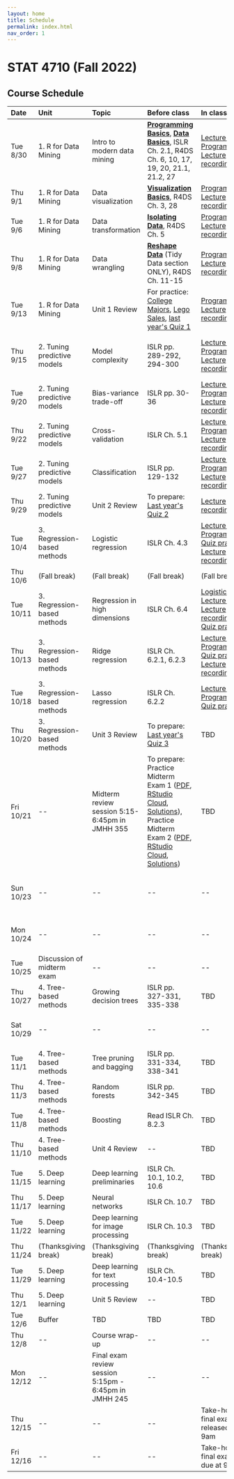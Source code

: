 ```yaml
---
layout: home
title: Schedule
permalink: index.html
nav_order: 1
---
```


# STAT 4710 (Fall 2022)

## Course Schedule

Date | Unit | Topic | Before class | In class | Assignments
:---|:---|:---|:---|:---|:---
Tue 8/30 | 1. R for Data Mining | Intro to modern data mining | [**Programming Basics**](https://rstudio.cloud/learn/primers/1.2), [**Data Basics**](https://learnr-examples.shinyapps.io/ex-data-basics/), ISLR Ch. 2.1, R4DS Ch. 6, 10, 17, 19, 20, 21.1, 21.2, 27 | [Lecture slides](https://katsevich-teaching.github.io/stat-4710-fall-2022/assets/course-materials/unit-1/unit-1-lecture-1-slides.pdf) [Programming](https://katsevich-teaching.github.io/stat-4710-fall-2022/assets/course-materials/unit-1/rmarkdown-example.pdf) [Lecture recording](https://upenn.hosted.panopto.com/Panopto/Pages/Viewer.aspx?id=842fc1a0-c081-4fed-9210-af00012fbc91) | --  
Thu 9/1 | 1. R for Data Mining | Data visualization | [**Visualization Basics**](https://rstudio.cloud/learn/primers/1.1), R4DS Ch. 3, 28 | [Programming](https://katsevich-teaching.github.io/stat-4710-fall-2022/assets/course-materials/unit-1/data-visualization.pdf) [Lecture recording](https://upenn.hosted.panopto.com/Panopto/Pages/Viewer.aspx?id=689183ba-df87-4491-8c1e-af0200fa95ea) | --
Tue 9/6 | 1. R for Data Mining | Data transformation | [**Isolating Data**](https://rstudio.cloud/learn/primers/2.2), R4DS Ch. 5 | [Programming](https://katsevich-teaching.github.io/stat-4710-fall-2022/assets/course-materials/unit-1/data-transformation.pdf) [Lecture recording](https://upenn.hosted.panopto.com/Panopto/Pages/Viewer.aspx?id=e493ad86-7613-42fc-b70f-af0801609d8c) |--
Thu 9/8 | 1. R for Data Mining | Data wrangling | [**Reshape Data**](https://rstudio.cloud/learn/primers/4.1) (Tidy Data section ONLY), R4DS Ch. 11-15 | [Programming](https://katsevich-teaching.github.io/stat-4710-fall-2022/assets/course-materials/unit-1/data-wrangling.pdf) [Lecture recording](https://upenn.hosted.panopto.com/Panopto/Pages/Viewer.aspx?id=05ea30cd-649a-407f-a325-af03015bcc75) |--
Tue 9/13 |1. R for Data Mining | Unit 1 Review | For practice: [College Majors](https://minecr.shinyapps.io/dsbox-03-collegemajors/), [Lego Sales](https://minecr.shinyapps.io/dsbox-04-legosales/), [last year's Quiz 1](https://canvas.upenn.edu/courses/1667343/assignments/10342105)  | [Programming](https://katsevich-teaching.github.io/stat-4710-fall-2022/assets/course-materials/unit-1/unit-review.pdf) [Lecture recording](https://upenn.hosted.panopto.com/Panopto/Pages/Viewer.aspx?id=cf29da7b-2170-493f-b7a1-af030173e170) | [Quiz 1](https://canvas.upenn.edu/courses/1667343/assignments/10231092) in class
Thu 9/15 | 2. Tuning predictive models | Model complexity | ISLR pp. 289-292, 294-300 | [Lecture slides](https://katsevich-teaching.github.io/stat-4710-fall-2022/assets/course-materials/unit-2/unit-2-lecture-1-slides.pdf) [Programming](https://katsevich-teaching.github.io/stat-4710-fall-2022/assets/course-materials/unit-2/unit-2-lecture-1-programming.pdf) [Lecture recording](https://upenn.hosted.panopto.com/Panopto/Pages/Viewer.aspx?id=2119098a-977f-40cb-8fbb-af040125bf0e) | Homework 1 ([RStudio Cloud](https://rstudio.cloud/spaces/262876/content/4330682), [PDF](https://katsevich-teaching.github.io/stat-4710-fall-2022/assets/course-materials/unit-1/homework-1.pdf), [Solutions](https://canvas.upenn.edu/courses/1667343/files/folder/Homework%20Solutions?preview=113697225)) due at 12pm
Tue 9/20 | 2. Tuning predictive models | Bias-variance trade-off | ISLR pp. 30-36 |[Lecture slides](https://katsevich-teaching.github.io/stat-4710-fall-2022/assets/course-materials/unit-2/unit-2-lecture-2-slides.pdf) [Programming](https://katsevich-teaching.github.io/stat-4710-fall-2022/assets/course-materials/unit-2/unit-2-lecture-2-programming.pdf) [Lecture recording](https://upenn.hosted.panopto.com/Panopto/Pages/Viewer.aspx?id=d6605cbd-a1c3-4d63-8de1-af09011b628d) | --
Thu 9/22 | 2. Tuning predictive models | Cross-validation | ISLR Ch. 5.1 | [Lecture slides](https://katsevich-teaching.github.io/stat-4710-fall-2022/assets/course-materials/unit-2/unit-2-lecture-3-slides.pdf) [Programming](https://katsevich-teaching.github.io/stat-4710-fall-2022/assets/course-materials/unit-2/unit-2-lecture-3-programming.pdf) [Lecture recording](https://upenn.hosted.panopto.com/Panopto/Pages/Viewer.aspx?id=012c243e-f683-4602-8709-af110144d5f0) |--
Tue 9/27 | 2. Tuning predictive models | Classification | ISLR pp. 129-132 | [Lecture slides](https://katsevich-teaching.github.io/stat-4710-fall-2022/assets/course-materials/unit-2/unit-2-lecture-4-slides.pdf) [Programming](https://katsevich-teaching.github.io/stat-4710-fall-2022/assets/course-materials/unit-2/unit-2-lecture-4-programming.pdf) [Lecture recording](https://upenn.hosted.panopto.com/Panopto/Pages/Viewer.aspx?id=f776d701-a7ad-4149-a757-af1c013998f0) |--
Thu 9/29 | 2. Tuning predictive models | Unit 2 Review | To prepare: [Last year's Quiz 2](https://canvas.upenn.edu/courses/1667343/assignments/10573266) | [Lecture recording](https://upenn.hosted.panopto.com/Panopto/Pages/Viewer.aspx?id=4586d8fb-8afe-49a9-86cf-af1e01145b80) | [Quiz 2](https://canvas.upenn.edu/courses/1667343/assignments/10231093) in class
Tue 10/4 | 3. Regression-based methods | Logistic regression | ISLR Ch. 4.3 | [Lecture slides](https://katsevich-teaching.github.io/stat-4710-fall-2022/assets/course-materials/unit-3/unit-3-lecture-1-slides.pdf) [Programming](https://katsevich-teaching.github.io/stat-4710-fall-2022/assets/course-materials/unit-3/unit-3-lecture-1-programming.pdf) [Quiz practice](https://canvas.upenn.edu/courses/1667343/assignments/10607937) [Lecture recording](https://upenn.hosted.panopto.com/Panopto/Pages/Viewer.aspx?id=956ec455-a447-4855-a24b-af0f012acaec) | Homework 2 ([RStudio Cloud](https://rstudio.cloud/spaces/262876/content/4533989), [PDF](https://katsevich-teaching.github.io/stat-4710-fall-2022/assets/course-materials/unit-2/homework-2.pdf), [Solutions](https://canvas.upenn.edu/courses/1667343/files/folder/Homework%20Solutions?preview=114753442)) due at 12pm
Thu 10/6 | (Fall break) | (Fall break) | (Fall break) | (Fall break) | (Fall break)
Tue 10/11 | 3. Regression-based methods | Regression in high dimensions | ISLR Ch. 6.4 | [Logistics](https://katsevich-teaching.github.io/stat-4710-fall-2022/assets/course-materials/unit-3/unit-3-lecture-2-logistics.pdf) [Lecture slides](https://katsevich-teaching.github.io/stat-4710-fall-2022/assets/course-materials/unit-3/unit-3-lecture-2-slides.pdf) [Lecture recording](https://upenn.hosted.panopto.com/Panopto/Pages/Viewer.aspx?id=456ede13-c8b3-401f-9bb8-af27013279ba) [Quiz practice](https://canvas.upenn.edu/courses/1667343/assignments/10608022) |--
Thu 10/13 | 3. Regression-based methods | Ridge regression | ISLR Ch. 6.2.1, 6.2.3 | [Lecture slides](https://katsevich-teaching.github.io/stat-4710-fall-2022/assets/course-materials/unit-3/unit-3-lecture-3-slides.pdf) [Programming](https://katsevich-teaching.github.io/stat-4710-fall-2022/assets/course-materials/unit-3/unit-3-lecture-3-programming.pdf) [Quiz practice](https://canvas.upenn.edu/courses/1667343/assignments/10607946) [Lecture recording](https://upenn.hosted.panopto.com/Panopto/Pages/Viewer.aspx?id=0daa92bc-b9b7-46f5-baaa-af270140024b) |--
Tue 10/18 | 3. Regression-based methods | Lasso regression | ISLR Ch. 6.2.2 | [Lecture slides](https://katsevich-teaching.github.io/stat-4710-fall-2022/assets/course-materials/unit-3/unit-3-lecture-4-slides.pdf) [Programming](https://katsevich-teaching.github.io/stat-4710-fall-2022/assets/course-materials/unit-3/unit-3-lecture-4-programming.pdf) [Quiz practice](https://canvas.upenn.edu/courses/1667343/assignments/10607956) |--
Thu 10/20 | 3. Regression-based methods | Unit 3 Review | To prepare: [Last year's Quiz 3](https://canvas.upenn.edu/courses/1667343/assignments/10608071) | TBD | Quiz 3 in class
Fri 10/21 | -- | Midterm review session 5:15-6:45pm in JMHH 355 | To prepare: Practice Midterm Exam 1 ([PDF](https://katsevich-teaching.github.io/stat-4710-fall-2022/assets/exams/practice-midterm-exam-1.pdf), [RStudio Cloud](https://rstudio.cloud/spaces/262876/content/4726133), [Solutions](https://canvas.upenn.edu/courses/1667343/files/folder/Exam%20Solutions?preview=114833653)), Practice Midterm Exam 2 ([PDF](https://katsevich-teaching.github.io/stat-4710-fall-2022/assets/exams/practice-midterm-exam-2.pdf), [RStudio Cloud](https://rstudio.cloud/spaces/262876/content/4732487), [Solutions](https://canvas.upenn.edu/courses/1667343/files/folder/Exam%20Solutions?preview=114856410)) | TBD |--
Sun 10/23 | -- | -- | -- | -- | Take-home midterm exam released at 9am
Mon 10/24 | -- | -- | -- | -- |Take-home midterm exam due at 9pm
Tue 10/25 | Discussion of midterm exam | -- | -- | -- | --
Thu 10/27 | 4. Tree-based methods | Growing decision trees | ISLR pp. 327-331, 335-338 | TBD | --
Sat 10/29 | -- | -- | -- | -- | Homework 3 ([RStudio Cloud](https://rstudio.cloud/spaces/262876/content/4701702), [PDF](https://katsevich-teaching.github.io/stat-4710-fall-2022/assets/course-materials/unit-3/homework-3.pdf)) due at 9pm
Tue 11/1 | 4. Tree-based methods | Tree pruning and bagging | ISLR pp. 331-334, 338-341 | TBD |--
Thu 11/3 | 4. Tree-based methods | Random forests | ISLR pp. 342-345 | TBD |--
Tue 11/8 | 4. Tree-based methods | Boosting | Read ISLR Ch. 8.2.3 | TBD |--
Thu 11/10 | 4. Tree-based methods | Unit 4 Review | -- | TBD |Quiz 4 in class
Tue 11/15 | 5. Deep learning | Deep learning preliminaries | ISLR Ch. 10.1, 10.2, 10.6 | TBD |Homework 4 due at 9pm
Thu 11/17 | 5. Deep learning | Neural networks | ISLR Ch. 10.7 | TBD |--
Tue 11/22 | 5. Deep learning | Deep learning for image processing | ISLR Ch. 10.3 | TBD |--
Thu 11/24 | (Thanksgiving break) | (Thanksgiving break) | (Thanksgiving break) | (Thanksgiving break) | (Thanksgiving break)
Tue 11/29 | 5. Deep learning | Deep learning for text processing | ISLR Ch. 10.4-10.5 | TBD |--
Thu 12/1 | 5. Deep learning | Unit 5 Review | -- | TBD | Quiz 5 in class 
Tue 12/6 | Buffer | TBD | TBD | TBD | Homework 5 due at 9pm
Thu 12/8 | -- | Course wrap-up | -- | --
Mon 12/12 | -- | Final exam review session 5:15pm - 6:45pm in JMHH 245 | -- | --
Thu 12/15 | -- | -- | -- | Take-home final exam released at 9am
Fri 12/16 | -- | -- | -- | Take-home final exam due at 9pm
